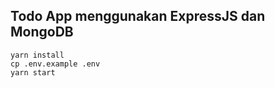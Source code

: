 ## Todo App menggunakan ExpressJS dan MongoDB

```
yarn install
cp .env.example .env
yarn start
```
